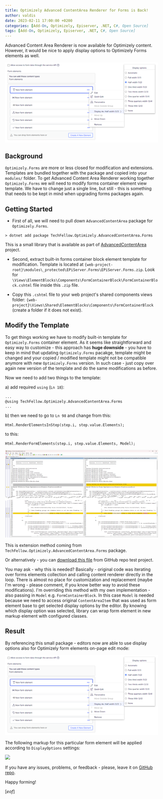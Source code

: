 ```yaml
---
title: Optimizely Advanced ContentArea Renderer for Forms is Back!
author: valdis
date: 2023-02-11 17:00:00 +0200
categories: [Add-On, Optimizely, Episerver, .NET, C#, Open Source]
tags: [Add-On, Optimizely, Episerver, .NET, C#, Open Source]
---
```


Advanced Content Area Renderer is now available for Optimizely content. However, it would be nice to apply display options to Optimizely Forms elements as well.

![](/assets/img/2023/02/acar-forms-1.png)

## Background

`Optimizely.Forms` are more or less closed for modification and extensions. Templates are bundled together with the package and copied into your `modules/` folder.
To get Advanced Content Area Renderer working together `Optimizely.Forms` we will need to modify forms container element view template. We have to change just a single line, but still - this is something that needs to be kept in mind when upgrading forms packages again.

## Getting Started

* First of all, we will need to pull down `AdvancedContentArea` package for `Optimizely.Forms`.

```
> dotnet add package TechFellow.Optimizely.AdvancedContentArea.Forms
```

This is a small library that is available as part of [AdvancedContentArea](https://github.com/valdisiljuconoks/optimizely-advanced-contentarea) project.

* Second, extract built-in forms container block element template for modification. Template is located at `{web-project-root}\modules\_protected\EPiServer.Forms\EPiServer.Forms.zip`. Look for `\Views\ElementBlocks\Components\FormContainerBlock\FormContainerBlock.cshtml` file inside this `.zip` file.

* Copy this `.cshtml` file to your web project's shared components views folder: `{web-project}\Views\Shared\ElementBlocks\Components\FormContainerBlock` (create a folder if it does not exist).

## Modify the Template

To get things working we have to modify built-in template for `Optimizely.Forms` container element. As it seems like straightforward and easy way to customize - this approach has **huge downside** - you have to keep in mind that updating `Optimizely.Forms` pacakge, template might be changed and your copied / modified template might not be compatible anymore with new `Optimizely.Forms` version. In such case - just copy over again new version of the template and do the same modifications as before.

Now we need to add two things to the template:

a) add required `using` (`Ln 18`):

```
...
@using TechFellow.Optimizely.AdvancedContentArea.Forms
...
```

b) then we need to go to `Ln 98` and change from this:

```
Html.RenderElementsInStep(step.i, step.value.Elements);
```

to this:

```
Html.RenderFormElements(step.i, step.value.Elements, Model);
```

![](/assets/img/2023/02/acar-forms-4.png)


This is extension method coming from `TechFellow.Optimizely.AdvancedContentArea.Forms` package.

Or alternatively - you can [download this file](https://github.com/valdisiljuconoks/optimizely-advanced-contentarea/blob/master/samples/AlloySampleSite/Views/Shared/ElementBlocks/Components/FormContainerBlock/FormContainerBlock.cshtml) from GitHub repo test project.

You may ask - why this is needed? Basically - original code was iterating over forms elements collection and calling content renderer directly in the loop. There is almost no place for customization and replacement (maybe I'm wrong - please comment, if you know better way to avoid these modifications). I'm overriding this method with my own implementation - also passing in `Model` e.g. `FormContainerBlock`.
In this case `Model` is needed because we need to access original `ContentAreaItem` that was used as form element base to get selected display options by the editor. By knowing which display option was selected, library can wrap form element in new markup element with configured classes.

## Result

By referencing this small package - editors now are able to use display options also for Optimizely form elements on-page edit mode:

![](/assets/img/2023/02/acar-forms-1-1.png)

The following markup for this particular form element will be applied according to `DisplayOptions` settings:

![](/assets/img/2023/02/acar-forms-5.png)

If you have any issues, problems, or feedback - please, leave it on [GitHub repo](https://github.com/valdisiljuconoks/optimizely-advanced-contentarea/issues).
<br/>

Happy forming!

[*eof*]
